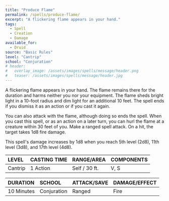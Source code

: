 ```yaml
---
title: "Produce Flame"
permalink: /spells/produce-flame/
excerpt: "A flickering flame appears in your hand."
tags:
  - Spell
  - Creation
  - Damage
available_for:
  - Druid
source: "Basic Rules"
level: "Cantrip"
school: "Conjuration"
# header:
#   overlay_image: /assets/images/spells/message/header.png
#   teaser: /assets/images/spells/message/header.jpg
---
```


A flickering flame appears in your hand. The flame remains there for the duration and harms neither you nor your equipment. The flame sheds bright light in a 10-foot radius and dim light for an additional 10 feet. The spell ends if you dismiss it as an action or if you cast it again.

You can also attack with the flame, although doing so ends the spell. When you cast this spell, or as an action on a later turn, you can hurl the flame at a creature within 30 feet of you. Make a ranged spell attack. On a hit, the target takes 1d8 fire damage.

This spell's damage increases by 1d8 when you reach 5th level (2d8), 11th level (3d8), and 17th level (4d8).

| LEVEL          | CASTING TIME   | RANGE/AREA     | COMPONENTS     |
| :------------- | :------------- | :------------- | :------------- |
| Cantrip        | 1 Action       | Self / 30 ft.  | V, S           |

| DURATION       | SCHOOL         | ATTACK/SAVE    | DAMAGE/EFFECT  |
| :------------- | :------------- | :------------- | :------------- |
| 10 Minutes     | Conjuration    | Ranged         | Fire           |
